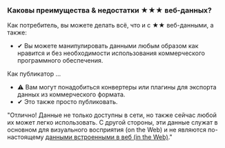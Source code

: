 ### Каковы преимущества &amp; недостатки <span class="stars-inline">&#x2605;&#x2605;&#x2605;</span> веб-данных?

Как потребитель, вы можете делать всё, что и с <span class="stars-inline">&#x2605;&#x2605;</span> веб-данными, а также:

- &#10004; Вы можете манипулировать данными любым образом как нравится и без необходимости использования коммерческого программного обеспечения.


Как публикатор &hellip;

- &#9888; Вам могут понадобиться конвертеры или плагины для экспорта данных из коммерческого формата.
- &#10004; Это также просто публиковать.

"Отлично! Данные не только доступны в сети, но также сейчас любой их может легко использовать. С другой стороны, эти данные служат в основном для визуального восприятия (on the Web) и не являются по-настоящему [данными встроенными в веб (in the Web)](https://webofdata.wordpress.com/2010/03/01/data-and-the-web-choices/ "Data and the Web &#8211; a great many of choices &laquo; Web of Data")."
